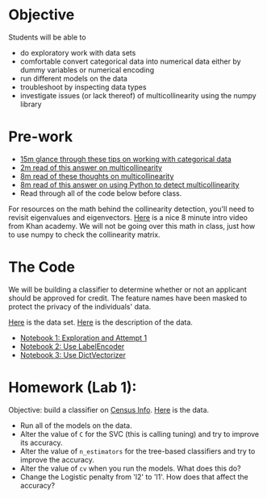 # Objective
Students will be able to
- do exploratory work with data sets
- comfortable convert categorical data into numerical data either by dummy variables or numerical encoding
- run different models on the data
- troubleshoot by inspecting data types
- investigate issues (or lack thereof) of multicollinearity using the numpy library

# Pre-work
- [15m glance through these tips on working with categorical data](http://nbviewer.ipython.org/github/rasbt/pattern_classification/blob/master/preprocessing/feature_encoding.ipynb)
- [2m read of this answer on multicollinearity](http://stats.stackexchange.com/a/100209)
- [8m read of these thoughts on multicollinearity](http://blog.minitab.com/blog/adventures-in-statistics/what-are-the-effects-of-multicollinearity-and-when-can-i-ignore-them)
- [8m read of this answer on using Python to detect multicollinearity](http://stackoverflow.com/a/25833792)
- Read through all of the code below before class.

For resources on the math behind the collinearity detection, you'll need to revisit eigenvalues and eigenvectors. [Here](https://www.khanacademy.org/math/linear-algebra/alternate_bases/eigen_everything/v/linear-algebra-introduction-to-eigenvalues-and-eigenvectors) is a nice 8 minute intro video from Khan academy. We will not be going over this math in class, just how to use numpy to check the collinearity matrix.

# The Code
We will be building a classifier to determine whether or not an applicant should be approved for credit. The feature names have been masked to protect the privacy of the individuals' data.

[Here](http://archive.ics.uci.edu/ml/machine-learning-databases/credit-screening/crx.data) is the data set.
[Here](http://archive.ics.uci.edu/ml/machine-learning-databases/credit-screening/crx.names) is the description of the data.

- [Notebook 1: Exploration and Attempt 1](http://nbviewer.ipython.org/gist/suneel0101/8819fd96e0b855e1a8f9)
- [Notebook 2: Use LabelEncoder](http://nbviewer.ipython.org/gist/suneel0101/ca949a318f52bdd8b7f4)
- [Notebook 3: Use DictVectorizer](http://nbviewer.ipython.org/gist/suneel0101/4841b4248ad278419db1)

# Homework (Lab 1):
Objective: build a classifier on [Census Info](https://archive.ics.uci.edu/ml/datasets/Census+Income).
[Here](https://archive.ics.uci.edu/ml/machine-learning-databases/adult/adult.data) is the data.

- Run all of the models on the data.
- Alter the value of `C` for the SVC (this is calling tuning) and try to improve its accuracy.
- Alter the value of `n_estimators` for the tree-based classifiers and try to improve the accuracy.
- Alter the value of `cv` when you run the models. What does this do?
- Change the Logistic penalty from 'l2' to 'l1'. How does that affect the accuracy?
